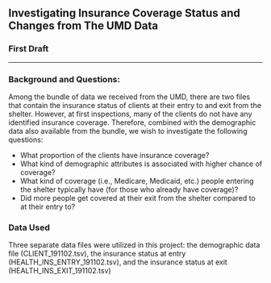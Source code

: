 ## Investigating Insurance Coverage Status and Changes from The UMD Data
### First Draft
***
### Background and Questions:
Among the bundle of data we received from the UMD, there are two files that contain the insurance status of clients at their entry to and exit from the shelter. However, at first inspections, many of the clients do not have any identified insurance coverage. Therefore, combined with the demographic data also available from the bundle, we wish to investigate the following questions:

* What proportion of the clients have insurance coverage?
* What kind of demographic attributes is associated with higher chance of coverage?
* What kind of coverage (i.e., Medicare, Medicaid, etc.) people entering the shelter typically have (for those who already have coverage)? 
* Did more people get covered at their exit from the shelter compared to at their entry to?

### Data Used
Three separate data files were utilized in this project: the demographic data file (CLIENT_191102.tsv), the insurance status at entry (HEALTH_INS_ENTRY_191102.tsv), and the insurance status at exit (HEALTH_INS_EXIT_191102.tsv) 
